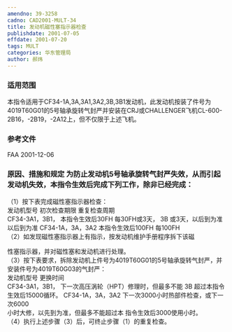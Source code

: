 ```yaml
---
amendno: 39-3258  
cadno: CAD2001-MULT-34  
title: 发动机磁性塞指示器检查  
publishdate: 2001-07-05  
effdate: 2001-07-20  
tags: MULT  
categories: 华东管理局  
author: 郝炜  
---
```

  
### 适用范围  
本指令适用于CF34-1A,3A,3A1,3A2,3B,3B1发动机，此发动机按装了件号为4019T60G01的5号轴承旋转气封严并安装在CRJ或CHALLENGER飞机CL-600-2B16，-2B19，-2A12上，但不仅限于上述飞机。  
  
<!--more-->  
### 参考文件  
FAA 2001-12-06          
  
### 原因、措施和规定 为防止发动机5号轴承旋转气封严失效，从而引起发动机失效，本指令生效后完成下列工作，除非已经完成：  
（1）按下表完成磁性塞指示器检查：  
    发动机型号  初次检查期限 重复检查周期   
CF34-3A1，3B1， 本指令生效后30FH  每30FH或3天， 3B 或3天，以后到为准 以后到为准 CF34-1A，3A，3A2 本指令生效后100FH  每100FH  
（2）如发现磁性塞指示器上有指示，按发动机维护手册程序拆下该磁  
      
性塞指示器，并对磁性塞和发动机进行处理。  
（3）按下表要求，拆除发动机上件号为4019T60G01的5号轴承旋转气封严，并安装件号为4019T60G03的气封严：  
    发动机型号  	更换时间  
CF34-3A1，3B1， 下一次高压涡轮（HPT）修理时，但最多不能 3B 超过本指令生效后15000循环。 CF34-1A，3A，3A2 下一次3000小时热部件检查，或下一次6000  
小时大修，以先到为准，但最多不能超过本 指令生效后3000使用小时。  
（4）执行上述步骤（3）后，可终止步骤（1）的重复检查。  

